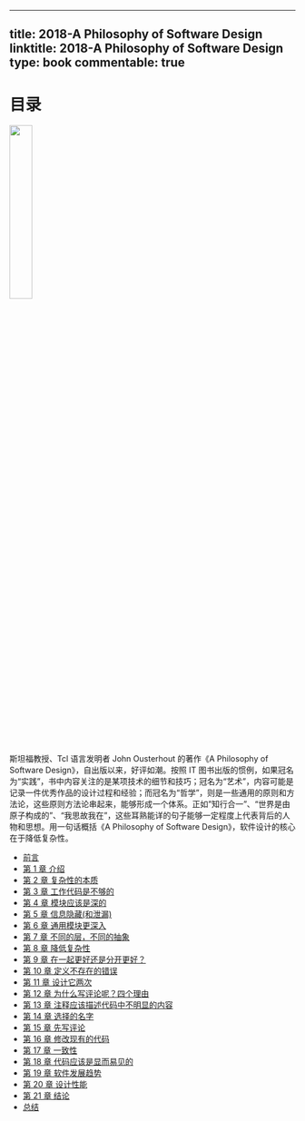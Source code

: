 
---
title: 2018-A Philosophy of Software Design
linktitle: 2018-A Philosophy of Software Design
type: book
commentable: true
---

# 目录

<img src="./cover.jpeg" style="width: 28%" />

斯坦福教授、Tcl 语言发明者 John Ousterhout 的著作《A Philosophy of Software Design》，自出版以来，好评如潮。按照 IT 图书出版的惯例，如果冠名为“实践”，书中内容关注的是某项技术的细节和技巧；冠名为“艺术”，内容可能是记录一件优秀作品的设计过程和经验；而冠名为“哲学”，则是一些通用的原则和方法论，这些原则方法论串起来，能够形成一个体系。正如”知行合一”、“世界是由原子构成的”、“我思故我在”，这些耳熟能详的句子能够一定程度上代表背后的人物和思想。用一句话概括《A Philosophy of Software Design》，软件设计的核心在于降低复杂性。

- [前言](preface.md)
- [第 1 章 介绍](ch01.md)
- [第 2 章 复杂性的本质](ch02.md)
- [第 3 章 工作代码是不够的](ch03.md)
- [第 4 章 模块应该是深的](ch04.md)
- [第 5 章 信息隐藏(和泄漏)](ch05.md)
- [第 6 章 通用模块更深入](ch06.md)
- [第 7 章 不同的层，不同的抽象](ch07.md)
- [第 8 章 降低复杂性](ch08.md)
- [第 9 章 在一起更好还是分开更好？](ch09.md)
- [第 10 章 定义不存在的错误](ch10.md)
- [第 11 章 设计它两次](ch11.md)
- [第 12 章 为什么写评论呢？四个理由](ch12.md)
- [第 13 章 注释应该描述代码中不明显的内容](ch13.md)
- [第 14 章 选择的名字](ch14.md)
- [第 15 章 先写评论](ch15.md)
- [第 16 章 修改现有的代码](ch16.md)
- [第 17 章 一致性](ch17.md)
- [第 18 章 代码应该是显而易见的](ch18.md)
- [第 19 章 软件发展趋势](ch19.md)
- [第 20 章 设计性能](ch20.md)
- [第 21 章 结论](ch21.md)
- [总结](summary.md)

    